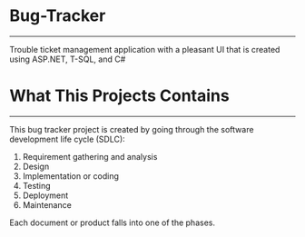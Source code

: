 # Bug-Tracker
---
Trouble ticket management application with a pleasant UI that is created using ASP.NET, T-SQL, and C#

# What This Projects Contains
---
This bug tracker project is created by going through the software development life cycle (SDLC):
1. Requirement gathering and analysis
1. Design
1. Implementation or coding
1. Testing
1. Deployment
1. Maintenance

Each document or product falls into one of the phases.
